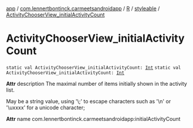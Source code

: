 [app](../../../index.md) / [com.lennertbontinck.carmeetsandroidapp](../../index.md) / [R](../index.md) / [styleable](index.md) / [ActivityChooserView_initialActivityCount](./-activity-chooser-view_initial-activity-count.md)

# ActivityChooserView_initialActivityCount

`static val ActivityChooserView_initialActivityCount: `[`Int`](https://kotlinlang.org/api/latest/jvm/stdlib/kotlin/-int/index.html)
`static val ActivityChooserView_initialActivityCount: `[`Int`](https://kotlinlang.org/api/latest/jvm/stdlib/kotlin/-int/index.html)

**Attr**
description The maximal number of items initially shown in the activity list.

May be a string value, using '\\;' to escape characters such as '\\n' or '\\uxxxx' for a unicode character;

**Attr**
name com.lennertbontinck.carmeetsandroidapp:initialActivityCount

